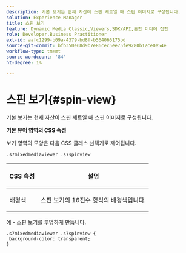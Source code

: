 ```yaml
---
description: 기본 보기는 현재 자산이 스핀 세트일 때 스핀 이미지로 구성됩니다.
solution: Experience Manager
title: 스핀 보기
feature: Dynamic Media Classic,Viewers,SDK/API,혼합 미디어 집합
role: Developer,Business Practitioner
exl-id: aafc1299-b09a-4379-bd8f-b564066175bd
source-git-commit: bfb350e68d9b7e86cec5ee75fe9280b12ce0e54e
workflow-type: tm+mt
source-wordcount: '84'
ht-degree: 1%

---
```


# 스핀 보기{#spin-view}

기본 보기는 현재 자산이 스핀 세트일 때 스핀 이미지로 구성됩니다.

<!--<a id="section_061E550C1C1D4DB2BD663A898895B38C"></a>-->

**기본 뷰어 영역의 CSS 속성**

보기 영역의 모양은 다음 CSS 클래스 선택기로 제어됩니다.

```
.s7mixedmediaviewer .s7spinview
```

<table id="table_94EE3F5BBE4547C0B4943471CEE7EDE4"> 
 <thead> 
  <tr> 
   <th colname="col1" class="entry"> <p> CSS 속성 </p> </th> 
   <th colname="col2" class="entry"> <p>설명 </p> </th> 
  </tr> 
 </thead>
 <tbody> 
  <tr> 
   <td colname="col1"> <p> <span class="codeph"> 배경색  </span> </p> </td> 
   <td colname="col2"> <p> 스핀 보기의 16진수 형식의 배경색입니다. </p> </td> 
  </tr> 
 </tbody> 
</table>

예 - 스핀 보기를 투명하게 만듭니다.

```
.s7mixedmediaviewer .s7spinview { 
 background-color: transparent; 
}
```
